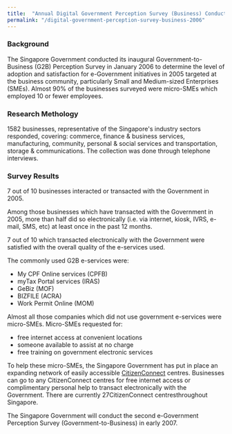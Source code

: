 ```yaml
---
title:  "Annual Digital Government Perception Survey (Business) Conducted in 2006"
permalink: "/digital-government-perception-survey-business-2006"
---
```


### **Background**

The Singapore Government conducted its inaugural Government-to-Business (G2B) Perception Survey in January 2006 to determine the level of adoption and satisfaction for e-Government initiatives in 2005 targeted at the business community, particularly Small and Medium-sized Enterprises (SMEs). Almost 90% of the businesses surveyed were micro-SMEs which employed 10 or fewer employees.

### **Research Methology**

1582 businesses, representative of the Singapore's industry sectors responded, covering: commerce, finance & business services, manufacturing, community, personal & social services and transportation, storage & communications. The collection was done through telephone interviews.

### **Survey Results**

7 out of 10 businesses interacted or transacted with the Government in 2005.

Among those businesses which have transacted with the Government in 2005, more than half did so electronically (i.e. via internet, kiosk, IVRS, e-mail, SMS, etc) at least once in the past 12 months.

7 out of 10 which transacted electronically with the Government were satisfied with the overall quality of the e-services used.

The commonly used G2B e-services were:

* My CPF Online services (CPFB)
* myTax Portal services (IRAS)
* GeBiz (MOF)
* BIZFILE (ACRA)
* Work Permit Online (MOM)

Almost all those companies which did not use government e-services were micro-SMEs. Micro-SMEs requested for:

* free internet access at convenient locations
* someone available to assist at no charge
* free training on government electronic services

To help these micro-SMEs, the Singapore Government has put in place an expanding network of easily accessible [CitizenConnect](https://www.ecitizen.gov.sg/) centres. Businesses can go to any CitizenConnect centres for free internet access or complimentary personal help to transact electronically with the Government. There are currently 27CitizenConnect centresthroughout Singapore.

The Singapore Government will conduct the second e-Government Perception Survey (Government-to-Business) in early 2007.
